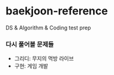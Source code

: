 # baekjoon-reference
DS &amp; Algorithm &amp; Coding test prep

### 다시 풀어볼 문제들
- 그리디: 무지의 먹방 라이브
- 구현: 게임 개발
